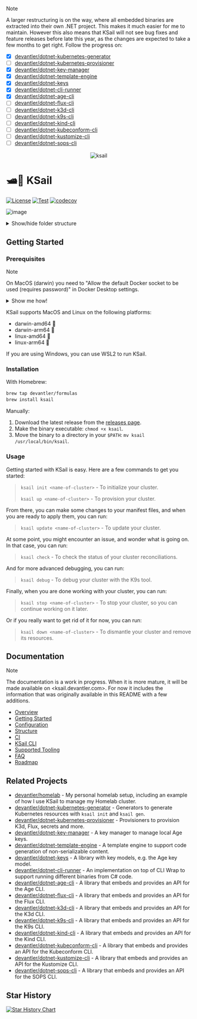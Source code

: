 > [!NOTE]
> A larger restructuring is on the way, where all embedded binaries are extracted into their own .NET project. This makes it much easier for me to maintain. However this also means that KSail will not see bug fixes and feature releases before late this year, as the changes are expected to take a few months to get right.
> Follow the progress on:
>
> - [x] [devantler/dotnet-kubernetes-generator](https://github.com/devantler/dotnet-kubernetes-generator)
> - [ ] [devantler/dotnet-kubernetes-provisioner](https://github.com/devantler/dotnet-kubernetes-provisioner)
> - [x] [devantler/dotnet-key-manager](https://github.com/devantler/dotnet-key-manager)
> - [x] [devantler/dotnet-template-engine](https://github.com/devantler/dotnet-template-engine)  
> - [x] [devantler/dotnet-keys](https://github.com/devantler/dotnet-keys)
> - [x] [devantler/dotnet-cli-runner](https://github.com/devantler/dotnet-cli-runner)
> - [x] [devantler/dotnet-age-cli](https://github.com/devantler/dotnet-age-cli)
> - [ ] [devantler/dotnet-flux-cli](https://github.com/devantler/dotnet-flux-cli)
> - [ ] [devantler/dotnet-k3d-cli](https://github.com/devantler/dotnet-k3d-cli)
> - [ ] [devantler/dotnet-k9s-cli](https://github.com/devantler/dotnet-k9s-cli)
> - [ ] [devantler/dotnet-kind-cli](https://github.com/devantler/dotnet-kind-cli)
> - [ ] [devantler/dotnet-kubeconform-cli](https://github.com/devantler/dotnet-kubeconform-cli)
> - [ ] [devantler/dotnet-kustomize-cli](https://github.com/devantler/dotnet-kustomize-cli)
> - [ ] [devantler/dotnet-sops-cli](https://github.com/devantler/dotnet-sops-cli)

<div align="center">
  <img width="250px" alt="ksail" align="center" src="https://github.com/user-attachments/assets/749580e5-e412-4231-9d6a-d544afd366da"/>
</div>

# 🛥️🐳 KSail

[![License](https://img.shields.io/badge/License-Apache_2.0-blue.svg)](https://opensource.org/licenses/Apache-2.0)
[![Test](https://github.com/devantler/ksail/actions/workflows/test.yaml/badge.svg?branch=main)](https://github.com/devantler/ksail/actions/workflows/test.yaml)
[![codecov](https://codecov.io/gh/devantler/ksail/graph/badge.svg?token=DNEO90PfNR)](https://codecov.io/gh/devantler/ksail)

![image](https://github.com/devantler/ksail/assets/26203420/2c4596bd-68e5-438f-9a8b-0626bb44f353)

<details>
  <summary>Show/hide folder structure</summary>

<!-- readme-tree start -->
```
.
├── .github
│   └── workflows
├── .vscode
├── docs
│   └── images
├── scripts
├── src
│   └── KSail
│       ├── Arguments
│       ├── CLIWrappers
│       ├── Commands
│       │   ├── Check
│       │   │   └── Handlers
│       │   ├── Debug
│       │   │   └── Handlers
│       │   ├── Down
│       │   │   ├── Handlers
│       │   │   └── Options
│       │   ├── Init
│       │   │   ├── Generators
│       │   │   └── Handlers
│       │   ├── Lint
│       │   │   └── Handlers
│       │   ├── List
│       │   │   └── Handlers
│       │   ├── Root
│       │   │   └── Handlers
│       │   ├── SOPS
│       │   │   ├── Handlers
│       │   │   └── Options
│       │   ├── Start
│       │   │   └── Handlers
│       │   ├── Stop
│       │   │   └── Handlers
│       │   ├── Up
│       │   │   ├── Handlers
│       │   │   └── Options
│       │   └── Update
│       │       ├── Handlers
│       │       └── Options
│       ├── Enums
│       ├── Extensions
│       ├── Models
│       │   ├── K3d
│       │   ├── KSail
│       │   ├── Kubernetes
│       │   │   └── FluxKustomization
│       │   └── SOPS
│       ├── Options
│       ├── Provisioners
│       │   ├── ContainerEngine
│       │   ├── ContainerOrchestrator
│       │   ├── GitOps
│       │   ├── KubernetesDistribution
│       │   └── SecretManager
│       └── assets
│           ├── binaries
│           └── templates
│               ├── k3d
│               ├── kubernetes
│               └── sops
└── tests
    └── KSail.Tests.Integration
        ├── Commands
        │   ├── Check
        │   ├── Debug
        │   ├── Down
        │   ├── Lint
        │   ├── List
        │   ├── Root
        │   ├── SOPS
        │   ├── Up
        │   └── Update
        └── TestUtils

74 directories
```
<!-- readme-tree end -->

</details>

## Getting Started

### Prerequisites

> [!NOTE]
> On MacOS (darwin) you need to "Allow the default Docker socket to be used (requires password)" in Docker Desktop settings.
>
> <details><summary>Show me how!</summary>
>
> ![Enable Docker Socket in Docker Desktop](docs/images/enable-docker-socket-in-docker-desktop.png)
>
> </details>

KSail supports MacOS and Linux on the following platforms:

- darwin-amd64 
- darwin-arm64 
- linux-amd64 🐧
- linux-arm64 🐧

If you are using Windows, you can use WSL2 to run KSail.

### Installation

With Homebrew:

```sh
brew tap devantler/formulas
brew install ksail
```

Manually:

1. Download the latest release from the [releases page](https://github.com/devantler/ksail/releases).
2. Make the binary executable: `chmod +x ksail`.
3. Move the binary to a directory in your `$PATH`: `mv ksail /usr/local/bin/ksail`.

### Usage

Getting started with KSail is easy. Here are a few commands to get you started:

> `ksail init <name-of-cluster>` - To initialize your cluster.
> 
> `ksail up <name-of-cluster>` - To provision your cluster.

From there, you can make some changes to your manifest files, and when you are ready to apply them, you can run:

>`ksail update <name-of-cluster>` - To update your cluster.

At some point, you might encounter an issue, and wonder what is going on. In that case, you can run:

> `ksail check` - To check the status of your cluster reconciliations.

And for more advanced debugging, you can run:

> `ksail debug` - To debug your cluster with the K9s tool.

Finally, when you are done working with your cluster, you can run:

> `ksail stop <name-of-cluster>` - To stop your cluster, so you can continue working on it later.

Or if you really want to get rid of it for now, you can run:

> `ksail down <name-of-cluster>` - To dismantle your cluster and remove its resources.

## Documentation

> [!NOTE]
> The documentation is a work in progress. When it is more mature, it will be made available on <ksail.devantler.com>.
> For now it includes the information that was originally available in this README with a few additions.

- [Overview](./docs/0-overview.md)
- [Getting Started](./docs/1-getting-started.md)
- [Configuration](./docs/2-configuration.md)
- [Structure](./docs/3-structure.md)
- [CI](./docs/4-ci.md)
- [KSail CLI](./docs/5-ksail-cli.md)
- [Supported Tooling](./docs/6-supported-tooling.md)
- [FAQ](./docs/7-faq.md)
- [Roadmap](./docs/8-roadmap.md)

## Related Projects

- [devantler/homelab](https://github.com/devantler/homelab) - My personal homelab setup, including an example of how I use KSail to manage my Homelab cluster.
- [devantler/dotnet-kubernetes-generator](https://github.com/devantler/dotnet-kubernetes-generator) - Generators to generate Kubernetes resources with `ksail init` and `ksail gen`.
- [devantler/dotnet-kubernetes-provisioner](https://github.com/devantler/dotnet-kubernetes-provisioner) - Provisioners to provision K3d, Flux, secrets and more.
- [devantler/dotnet-key-manager](https://github.com/devantler/dotnet-key-manager) - A key manager to manage local Age keys.
- [devantler/dotnet-template-engine](https://github.com/devantler/dotnet-template-engine) - A template engine to support code generation of non-serializable content.
- [devantler/dotnet-keys](https://github.com/devantler/dotnet-keys) - A library with key models, e.g. the Age key model.
- [devantler/dotnet-cli-runner](https://github.com/devantler/dotnet-cli-runner) - An implementation on top of CLI Wrap to support running different binaries from C# code.
- [devantler/dotnet-age-cli](https://github.com/devantler/dotnet-age-cli) - A library that embeds and provides an API for the Age CLI.
- [devantler/dotnet-flux-cli](https://github.com/devantler/dotnet-flux-cli) - A library that embeds and provides an API for the Flux CLI.
- [devantler/dotnet-k3d-cli](https://github.com/devantler/dotnet-k3d-cli) - A library that embeds and provides an API for the K3d CLI.
- [devantler/dotnet-k9s-cli](https://github.com/devantler/dotnet-k9s-cli) - A library that embeds and provides an API for the K9s CLI.
- [devantler/dotnet-kind-cli](https://github.com/devantler/dotnet-kind-cli) - A library that embeds and provides an API for the Kind CLI.
- [devantler/dotnet-kubeconform-cli](https://github.com/devantler/dotnet-kubeconform-cli) - A library that embeds and provides an API for the Kubeconform CLI.
- [devantler/dotnet-kustomize-cli](https://github.com/devantler/dotnet-kustomize-cli) - A library that embeds and provides an API for the Kustomize CLI.
- [devantler/dotnet-sops-cli](https://github.com/devantler/dotnet-sops-cli) - A library that embeds and provides an API for the SOPS CLI.

## Star History

[![Star History Chart](https://api.star-history.com/svg?repos=devantler/ksail&type=Date)](https://star-history.com/#devantler/ksail&Date)
